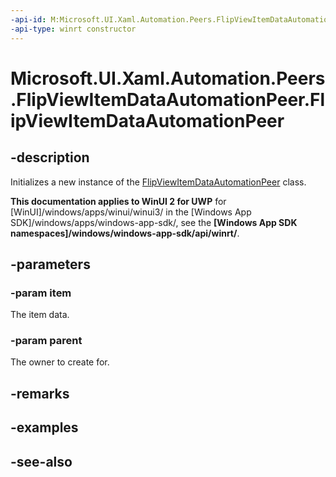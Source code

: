 ```yaml
---
-api-id: M:Microsoft.UI.Xaml.Automation.Peers.FlipViewItemDataAutomationPeer.#ctor(System.Object,Microsoft.UI.Xaml.Automation.Peers.FlipViewAutomationPeer)
-api-type: winrt constructor
---
```


<!-- Method syntax
public FlipViewItemDataAutomationPeer(System.Object item, Windows.UI.Xaml.Automation.Peers.FlipViewAutomationPeer parent)
-->

# Microsoft.UI.Xaml.Automation.Peers.FlipViewItemDataAutomationPeer.FlipViewItemDataAutomationPeer

## -description
Initializes a new instance of the [FlipViewItemDataAutomationPeer](flipviewitemdataautomationpeer.md) class.

**This documentation applies to WinUI 2 for UWP** for [WinUI]/windows/apps/winui/winui3/ in the [Windows App SDK]/windows/apps/windows-app-sdk/, see the **[Windows App SDK namespaces]/windows/windows-app-sdk/api/winrt/**.

## -parameters
### -param item
The item data.

### -param parent
The owner to create for.

## -remarks

## -examples

## -see-also
